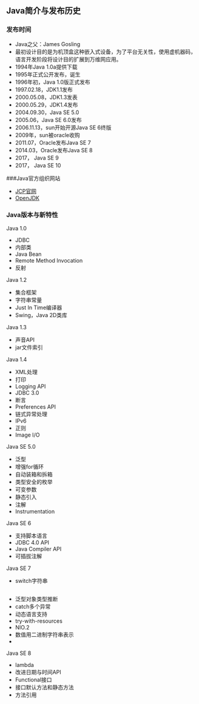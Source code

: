 ## Java简介与发布历史

### 发布时间
- Java之父：James Gosling
- 最初设计目的是为机顶盒这种嵌入式设备，为了平台无关性，使用虚机器码，语言开发阶段将设计目的扩展到万维网应用。
- 1994年Java 1.0a提供下载
- 1995年正式公开发布，诞生
- 1996年初，Java 1.0版正式发布
- 1997.02.18，JDK1.1发布
- 2000.05.08，JDK1.3发表
- 2000.05.29，JDK1.4发布
- 2004.09.30，Java SE 5.0
- 2005.06，Java SE 6.0发布
- 2006.11.13，sun开始开源Java SE 6终版
- 2009年，sun被oracle收购
- 2011.07，Oracle发布Java SE 7
- 2014.03，Oracle发布Java SE 8
- 2017， Java SE 9
- 2017， Java SE 10

###Java官方组织网站
- [JCP官网](https://jcp.org/en/home/index)
- [OpenJDK](http://openjdk.java.net/)

### Java版本与新特性
Java 1.0
- JDBC
- 内部类
- Java Bean
- Remote Method Invocation
- 反射

Java 1.2
- 集合框架
- 字符串常量
- Just In Time编译器
- Swing，Java 2D类库

Java 1.3
- 声音API
- jar文件索引

Java 1.4
- XML处理
- 打印
- Logging API
- JDBC 3.0
- 断言
- Preferences API
- 链式异常处理
- IPv6
- 正则
- Image I/O

Java SE 5.0
- 泛型
- 增强for循环
- 自动装箱和拆箱
- 类型安全的枚举
- 可变参数
- 静态引入
- 注解
- Instrumentation

Java SE 6
- 支持脚本语言
- JDBC 4.0 API
- Java Compiler API
- 可插拔注解

Java SE 7
- switch字符串
```java

```
- 泛型对象类型推断
- catch多个异常
- 动态语言支持
- try-with-resources
- NIO.2
- 数值用二进制字符串表示
- 

Java SE 8
- lambda
- 改进日期与时间API
- Functional接口
- 接口默认方法和静态方法
- 方法引用
